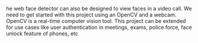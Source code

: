 he web face detector can also be designed to view faces in a video call. We need to get started with this project using an OpenCV and a webcam. OpenCV is a real-time computer vision tool. This project can be extended for use cases like user authentication in meetings, exams, police force, face unlock feature of phones, etc
